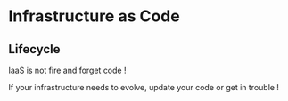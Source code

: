 # Infrastructure as Code
## Lifecycle

IaaS is not fire and forget code !

If your infrastructure needs to evolve, update your code or get in trouble !





